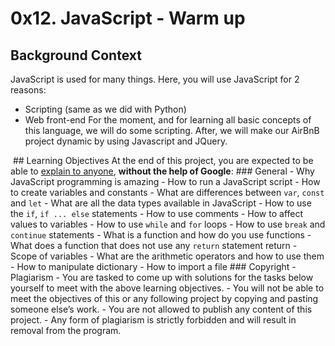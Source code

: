 # 0x12. JavaScript - Warm up
## Background Context
JavaScript is used for many things. Here, you will use JavaScript for 2 reasons:
- Scripting (same as we did with Python)
- Web front-end
For the moment, and for learning all basic concepts of this language, we will do some scripting.
After, we will make our AirBnB project dynamic by using Javascript and JQuery.
<img src="https://s3.amazonaws.com/intranet-projects-files/holbertonschool-higher-level_programming+/303/Javascript-535.png.jpeg" alt="" loading="lazy" style="">
## Learning Objectives
At the end of this project, you are expected to be able to <a href="/rltoken/UFSXQvb7c_45LRd6SdzFTg" title="explain to anyone" target="_blank">explain to anyone</a>, <strong>without the help of Google</strong>:
### General
- Why JavaScript programming is amazing
- How to run a JavaScript script
- How to create variables and constants
- What are differences between <code>var</code>, <code>const</code> and <code>let</code>
- What are all the data types available in JavaScript
- How to use the <code>if</code>, <code>if ... else</code> statements
- How to use comments
- How to affect values to variables
- How to use <code>while</code> and <code>for</code> loops
- How to use <code>break</code> and <code>continue</code> statements
- What is a function and how do you use functions
- What does a function that does not use any <code>return</code> statement return
- Scope of variables
- What are the arithmetic operators and how to use them
- How to manipulate dictionary
- How to import a file
### Copyright - Plagiarism
- You are tasked to come up with solutions for the tasks below yourself to meet with the above learning objectives.
- You will not be able to meet the objectives of this or any following project by copying and pasting someone else’s work. 
- You are not allowed to publish any content of this project.
- Any form of plagiarism is strictly forbidden and will result in removal from the program.